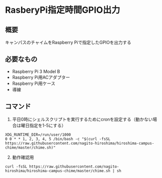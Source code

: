 # RasberyPi指定時間GPIO出力
## 概要
キャンパスのチャイムをRaspberry Piで指定したGPIOを出力する

## 必要なもの
- Raspberry Pi 3 Model B
- Raspberry Pi用ACアダプター
- Raspberry Pi用ケース
- 導線

## コマンド

1. 平日0時にシェルスクリプトを実行するためにcronを設定する（動かない場合は曜日指定を1-5にする）
```
XDG_RUNTIME_DIR=/run/user/1000
0 0 * * 1, 2, 3, 4, 5 /bin/bash -c "$(curl -fsSL https://raw.githubusercontent.com/nagito-hiroshima/hiroshima-campus-chime/master/chime.sh)"
```
2. 動作確認用
```
curl -fsSL https://raw.githubusercontent.com/nagito-hiroshima/hiroshima-campus-chime/master/chime.sh | sh
```
